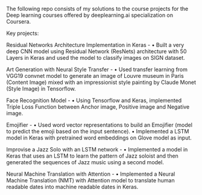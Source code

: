 The following repo consists of my solutions to the course projects for the Deep learning courses offered by deeplearning.ai specialization on Coursera.


Key projects:

Residual Networks Architecture Implementation in Keras -
•	Built a very deep CNN model using Residual Network (ResNets) architecture with 50 Layers in Keras and used the model to classify images on SIGN dataset.


Art Generation with Neural Style Transfer - 
•	Used transfer learning from VGG19 convnet model to generate an image of Louvre museum in Paris (Content Image) mixed with an impressionist style painting by Claude Monet (Style Image) in Tensorflow. 


Face Recognition Model - 
•	Using Tensorflow and Keras, implemented Triple Loss Function between Anchor image, Positive image and Negative image.


Emojifier - 
•	Used word vector representations to build an Emojifier (model to predict the emoji based on the input sentence).
•	Implemented a LSTM model in Keras with pretrained word embeddings on Glove model as input.


Improvise a Jazz Solo with an LSTM network - 
•	Implemented a model in Keras that uses an LSTM to learn the pattern of Jazz soloist and then generated the sequences of Jazz music using a second model. 


Neural Machine Translation with Attention - 
•	Implemented a Neural Machine Translation (NMT) with Attention model to translate human readable dates into machine readable dates in Keras.

